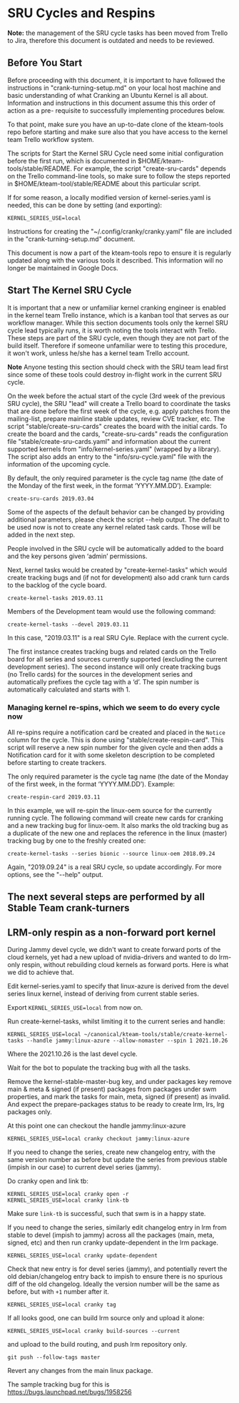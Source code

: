 # SRU Cycles and Respins

**Note:** the management of the SRU cycle tasks has been moved from Trello to
Jira, therefore this document is outdated and needs to be reviewed.

## Before You Start

Before proceeding with this document, it is important to have followed the
instructions in "crank-turning-setup.md" on your local host machine and basic
understanding of what Cranking an Ubuntu Kernel is all about. Information and
instructions in this document assume this this order of action as a pre-
requisite to successfully implementing procedures below.

To that point, make sure you have an up-to-date clone of the kteam-tools repo
before starting and make sure also that you have access to the kernel team
Trello workflow system.

The scripts for Start the Kernel SRU Cycle need some initial configuration
before the first run, which is documented in $HOME/kteam-tools/stable/README.
For example, the script "create-sru-cards" depends on the Trello
command-line tools, so make sure to follow the steps reported in
$HOME/kteam-tool/stable/README about this particular script.

If for some reason, a locally modified version of kernel-series.yaml is needed,
this can be done by setting (and exporting):
```
KERNEL_SERIES_USE=local
```

Instructions for creating the "~/.config/cranky/cranky.yaml" file are included
in the "crank-turning-setup.md" document.

This document is now a part of the kteam-tools repo to ensure it is regularly
updated along with the various tools it described.  This information will no
longer be maintained in Google Docs.

## Start The Kernel SRU Cycle

It is important that a new or unfamiliar kernel cranking engineer is enabled
in the kernel team Trello instance, which is a kanban tool that serves as our
workflow manager. While this section documents tools only the kernel SRU cycle
lead typically runs, it is worth noting the tools interact with Trello. These
steps are part of the SRU cycle, even though they are not part of the build
itself. Therefore if someone unfamiliar were to testing this procedure,
it won't work, unless he/she has a kernel team Trello account.

**Note** Anyone testing this section should check with the SRU team lead first
since some of these tools could destroy in-flight work in the current SRU cycle.

On the week before the actual start of the cycle (3rd week of the previous SRU
cycle), the SRU "lead" will create a Trello board to coordinate the tasks that
are done before the first week of the cycle, e.g. apply patches from the
mailing-list, prepare mainline stable updates, review CVE tracker, etc.  The
script "stable/create-sru-cards" creates the board with the initial cards.
To create the board and the cards, "create-sru-cards" reads the configuration
file "stable/create-sru-cards.yaml" and information about the current supported
kernels from "info/kernel-series.yaml" (wrapped by a library). The script also
adds an entry to the "info/sru-cycle.yaml" file with the information of the
upcoming cycle.

By default, the only required parameter is the cycle tag name (the date of the
Monday of the first week, in the format ‘YYYY.MM.DD’). Example:
```
create-sru-cards 2019.03.04
```

Some of the aspects of the default behavior can be changed by providing
additional parameters, please check the script --help output. The default to be
used now is not to create any kernel related task cards. Those will be added in
the next step.

People involved in the SRU cycle will be automatically added to the board and
the key persons given ‘admin’ permissions.

Next, kernel tasks would be created by "create-kernel-tasks" which would create
tracking bugs and (if not for development) also add crank turn cards to the
backlog of the cycle board.
```
create-kernel-tasks 2019.03.11
```

Members of the Development team would use the following command:

```
create-kernel-tasks --devel 2019.03.11
```

In this case, "2019.03.11" is a real SRU Cyle. Replace with the current cycle.

The first instance creates tracking bugs and related cards on the Trello board
for all series and sources currently supported (excluding the current
development series). The second instance will only create tracking bugs
(no Trello cards) for the sources in the development series and automatically
prefixes the cycle tag with a ‘d’. The spin number is automatically calculated
and starts with 1.

### Managing kernel re-spins, which we seem to do every cycle now

All re-spins require a notification card be created and placed in the `Notice`
column for the cycle. This is done using "stable/create-respin-card". This
script will reserve a new spin number for the given cycle and then adds a
Notification card for it with some skeleton description to be completed before
starting to create trackers.

The only required parameter is the cycle tag name (the date of the Monday of the
first week, in the format ‘YYYY.MM.DD’). Example:

```
create-respin-card 2019.03.11
```

In this example, we will re-spin the linux-oem source for the currently running
cycle. The following command will create new cards for cranking and a new
tracking bug for linux-oem.  It also marks the old tracking bug as a duplicate
of the new one and replaces the reference in the linux (master) tracking bug by
one to the freshly created one:
```
create-kernel-tasks --series bionic --source linux-oem 2018.09.24
```
Again, "2019.09.24" is a real SRU cycle, so update accordingly. For more
options, see the "--help" output.

## The next several steps are performed by all Stable Team crank-turners

## LRM-only respin as a non-forward port kernel

During Jammy devel cycle, we didn't want to create forward ports of
the cloud kernels, yet had a new upload of nvidia-drivers and wanted
to do lrm-only respin, without rebuilding cloud kernels as forward
ports. Here is what we did to achieve that.

Edit kernel-series.yaml to specify that linux-azure is derived from
the devel series linux kernel, instead of deriving from current stable
series.

Export `KERNEL_SERIES_USE=local` from now on.

Run create-kernel-tasks, whilst limiting it to the current series and
handle:

```
KERNEL_SERIES_USE=local ~/canonical/kteam-tools/stable/create-kernel-tasks --handle jammy:linux-azure --allow-nomaster --spin 1 2021.10.26
```

Where the 2021.10.26 is the last devel cycle.

Wait for the bot to populate the tracking bug with all the tasks.

Remove the kernel-stable-master-bug key, and under packages key remove
main & meta & signed (if present) packages from packages under swm
properties, and mark the tasks for main, meta, signed (if present) as
invalid. And expect the prepare-packages status to be ready to create
lrm, lrs, lrg packages only.

At this point one can checkout the handle jammy:linux-azure

```
KERNEL_SERIES_USE=local cranky checkout jammy:linux-azure
```

If you need to change the series, create new changelog entry, with the
same version number as before but update the series from previous
stable (impish in our case) to current devel series (jammy).

Do cranky open and link tb:

```
KERNEL_SERIES_USE=local cranky open -r
KERNEL_SERIES_USE=local cranky link-tb
```

Make sure `link-tb` is successful, such that swm is in a happy state.

If you need to change the series, similarly edit changelog entry in
lrm from stable to devel (impish to jammy) across all the packages
(main, meta, signed, etc) and then run cranky update-dependent in the
lrm package.

```
KERNEL_SERIES_USE=local cranky update-dependent
```

Check that new entry is for devel series (jammy), and potentially
revert the old debian/changelog entry back to impish to ensure there
is no spurious diff of the old changelog. Ideally the version number
will be the same as before, but with `+1` number after it.

```
KERNEL_SERIES_USE=local cranky tag
```

If all looks good, one can build lrm source only and upload it alone:

```
KERNEL_SERIES_USE=local cranky build-sources --current
```

and upload to the build routing, and push lrm repository only.

```
git push --follow-tags master
```

Revert any changes from the main linux package.

The sample tracking bug for this is
https://bugs.launchpad.net/bugs/1958256
